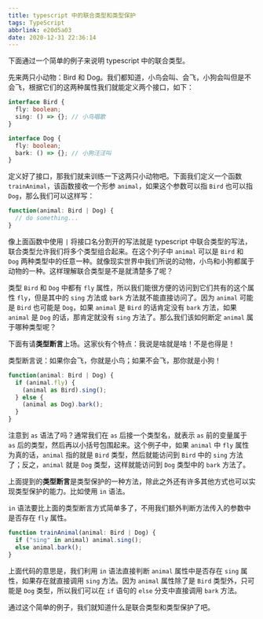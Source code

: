 ```yaml
---
title: typescript 中的联合类型和类型保护
tags: TypeScript
abbrlink: e20d5a03
date: 2020-12-31 22:36:14
---
```


下面通过一个简单的例子来说明 typescript 中的联合类型。

先来两只小动物：Bird 和 Dog。我们都知道，小鸟会叫、会飞，小狗会叫但是不会飞，根据它们的这两种属性我们就能定义两个接口，如下：

```ts
interface Bird {
  fly: boolean;
  sing: () => {}; // 小鸟唱歌
}

interface Dog {
  fly: boolean;
  bark: () => {}; // 小狗汪汪叫
}
```

<!-- more -->

定义好了接口，那我们就来训练一下这两只小动物吧。下面我们定义一个函数 `trainAnimal`，该函数接收一个形参 `animal`，如果这个参数可以指 `Bird` 也可以指 `Dog`，那么我们可以这样写：

```ts
function(animal: Bird | Dog) {
  // do something...
}
```

像上面函数中使用 `|` 将接口名分割开的写法就是 typescript 中联合类型的写法，联合类型允许我们将多个类型组合起来。在这个列子中 `animal` 可以是 `Bird` 和 `Dog` 两种类型中的任意一种。就像现实世界中我们所说的动物，小鸟和小狗都属于动物的一种。这样理解联合类型是不是就清楚多了呢？

类型 `Bird` 和 `Dog` 中都有 `fly` 属性，所以我们能很方便的访问到它们共有的这个属性 `fly`，但是其中的 `sing` 方法或 `bark` 方法就不能直接访问了。因为 `animal` 可能是 `Bird` 也可能是 `Dog`，如果 `animal` 是 `Bird` 的话肯定没有 `bark` 方法，如果 `animal` 是 `Dog` 的话，那肯定就没有 `sing` 方法了。那么我们该如何断定 `animal` 属于哪种类型呢？

下面有请**类型断言**上场。这家伙有个特点：我说是啥就是啥！不是也得是！

类型断言说：如果你会飞，你就是小鸟；如果不会飞，那你就是小狗！

```ts
function(animal: Bird | Dog) {
  if (animal.fly) {
    (animal as Bird).sing();
  } else {
    (animal as Dog).bark();
  }
}
```

注意到 `as` 语法了吗？通常我们在 `as` 后接一个类型名，就表示 `as` 前的变量属于 `as` 后的类型，然后再以小括号包围起来。这个例子中，如果 `animal` 中 `fly` 属性为真的话，`animal` 指的就是 `Bird` 类型，然后就能访问到 `Bird` 中的 `sing` 方法了；反之，`animal` 就是 `Dog` 类型，这样就能访问到 `Dog` 类型中的 `bark` 方法了。

上面提到的**类型断言**是类型保护的一种方法，除此之外还有许多其他方式也可以实现类型保护的能力。比如使用 `in` 语法。

`in` 语法要比上面的类型断言方式简单多了，不用我们额外判断方法传入的参数中是否存在 `fly` 属性。

```ts
function trainAnimal(animal: Bird | Dog) {
  if ("sing" in animal) animal.sing();
  else animal.bark();
}
```

上面代码的意思是，我们利用 `in` 语法直接判断 `animal` 属性中是否存在 `sing` 属性，如果存在就直接调用 `sing` 方法。因为 `animal` 属性除了是 `Bird` 类型外，只可能是 `Dog` 类型，所以我们可以在 `if` 语句的 `else` 分支中直接调用 `bark` 方法。

通过这个简单的例子，我们就知道什么是联合类型和类型保护了吧。
